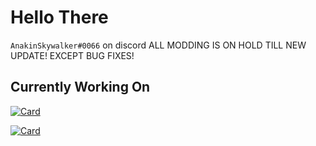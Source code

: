 # Hello There

`AnakinSkywalker#0066` on discord ALL MODDING IS ON HOLD TILL NEW UPDATE! EXCEPT BUG FIXES!

## Currently Working On

[![Card](https://github-readme-stats.vercel.app/api/pin/?username=AnakinSkywalker066&repo=LEGOIndy&theme=material-palenight)](https://github.com/AnakinSkywalker066/LEGOIndy)

[![Card](https://github-readme-stats.vercel.app/api/pin/?username=AnakinSkywalker066&repo=StarWarsLoader&theme=material-palenight)](https://github.com/AnakinSkywalker066/StarWarsLoader)
